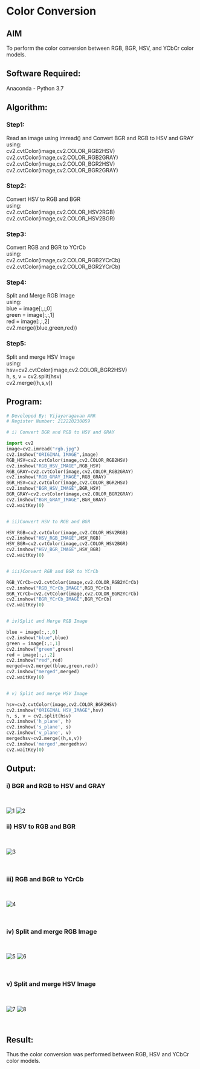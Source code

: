 # Color Conversion
## AIM
To perform the color conversion between RGB, BGR, HSV, and YCbCr color models.

## Software Required:
Anaconda - Python 3.7
## Algorithm:
### Step1:

Read an image using imread() and
Convert BGR and RGB to HSV and GRAY<br/>
using:<br/>cv2.cvtColor(image,cv2.COLOR_RGB2HSV)<br/>cv2.cvtColor(image,cv2.COLOR_RGB2GRAY)<br/>cv2.cvtColor(image,cv2.COLOR_BGR2HSV)<br/>cv2.cvtColor(image,cv2.COLOR_BGR2GRAY)<br/>


### Step2:

Convert HSV to RGB and BGR<br/>
using:<br/>
cv2.cvtColor(image,cv2.COLOR_HSV2RGB)<br/>
cv2.cvtColor(image,cv2.COLOR_HSV2BGR)<br/>

### Step3:
Convert RGB and BGR to YCrCb<br/>
using:<br/>cv2.cvtColor(image,cv2.COLOR_RGB2YCrCb)<br/>cv2.cvtColor(image,cv2.COLOR_BGR2YCrCb)<br/>

### Step4:
Split and Merge RGB Image
<br>using:<br/>blue = image[:,:,0]<br/>green = image[:,:,1]<br/>red = image[:,:,2]<br/>cv2.merge((blue,green,red))<br/>

### Step5:
Split and merge HSV Image
<br>using:<br/>hsv=cv2.cvtColor(image,cv2.COLOR_BGR2HSV)<br/>h, s, v = cv2.split(hsv)<br/>cv2.merge((h,s,v))<br/>

## Program:
```python
# Developed By: Vijayaragavan ARR
# Register Number: 212220230059

# i) Convert BGR and RGB to HSV and GRAY

import cv2
image=cv2.imread("rgb.jpg")
cv2.imshow("ORIGINAL IMAGE",image)
RGB_HSV=cv2.cvtColor(image,cv2.COLOR_RGB2HSV)
cv2.imshow("RGB_HSV_IMAGE",RGB_HSV)
RGB_GRAY=cv2.cvtColor(image,cv2.COLOR_RGB2GRAY)
cv2.imshow("RGB_GRAY_IMAGE",RGB_GRAY)
BGR_HSV=cv2.cvtColor(image,cv2.COLOR_BGR2HSV)
cv2.imshow("BGR_HSV_IMAGE",BGR_HSV)
BGR_GRAY=cv2.cvtColor(image,cv2.COLOR_BGR2GRAY)
cv2.imshow("BGR_GRAY_IMAGE",BGR_GRAY)
cv2.waitKey(0)


# ii)Convert HSV to RGB and BGR

HSV_RGB=cv2.cvtColor(image,cv2.COLOR_HSV2RGB)
cv2.imshow("HSV_RGB_IMAGE",HSV_RGB)
HSV_BGR=cv2.cvtColor(image,cv2.COLOR_HSV2BGR)
cv2.imshow("HSV_BGR_IMAGE",HSV_BGR)
cv2.waitKey(0)


# iii)Convert RGB and BGR to YCrCb

RGB_YCrCb=cv2.cvtColor(image,cv2.COLOR_RGB2YCrCb)
cv2.imshow("RGB_YCrCb_IMAGE",RGB_YCrCb)
BGR_YCrCb=cv2.cvtColor(image,cv2.COLOR_BGR2YCrCb)
cv2.imshow("BGR_YCrCb_IMAGE",BGR_YCrCb)
cv2.waitKey(0)


# iv)Split and Merge RGB Image

blue = image[:,:,0]
cv2.imshow("blue",blue)
green = image[:,:,1]
cv2.imshow("green",green)
red = image[:,:,2]
cv2.imshow("red",red)
merged=cv2.merge((blue,green,red))
cv2.imshow("merged",merged)
cv2.waitKey(0)


# v) Split and merge HSV Image

hsv=cv2.cvtColor(image,cv2.COLOR_BGR2HSV)
cv2.imshow("ORIGINAL HSV_IMAGE",hsv)
h, s, v = cv2.split(hsv)
cv2.imshow('h_plane', h)
cv2.imshow('s_plane', s)
cv2.imshow('v_plane', v)
mergedhsv=cv2.merge((h,s,v))
cv2.imshow('merged',mergedhsv)
cv2.waitKey(0)


```
## Output:
### i) BGR and RGB to HSV and GRAY
<br/>

![1](https://user-images.githubusercontent.com/75235488/162452961-3f5e5a98-ac49-4ea7-9e37-5e99dd42c2d8.png)
![2](https://user-images.githubusercontent.com/75235488/162452979-74f196de-f63a-4123-b334-45872ec99b6c.png)
<br/>

### ii) HSV to RGB and BGR
<br/>

![3](https://user-images.githubusercontent.com/75235488/162452840-2d328c5c-b800-473b-a238-4547af57185c.png)

<br/>

### iii) RGB and BGR to YCrCb
<br/>

![4](https://user-images.githubusercontent.com/75235488/162471198-fb2f8e6a-274e-4e63-9c5a-e412e82b593a.png)

<br/>

### iv) Split and merge RGB Image
<br/>

![5](https://user-images.githubusercontent.com/75235488/162470914-98c896f3-a327-48d4-b4bb-74ed20ba0004.png)
![6](https://user-images.githubusercontent.com/75235488/162470938-d2c180f6-6905-4592-b218-e61f7c7c943d.png)

<br/>

### v) Split and merge HSV Image
<br/>

![7](https://user-images.githubusercontent.com/75235488/162471239-615ddb3c-bbfe-4130-ba2b-b131982568e2.png)
![8](https://user-images.githubusercontent.com/75235488/162471252-108d5f5d-2e0a-4bef-bea2-7993fd7eb6ed.png)

<br/>

## Result:
Thus the color conversion was performed between RGB, HSV and YCbCr color models.
